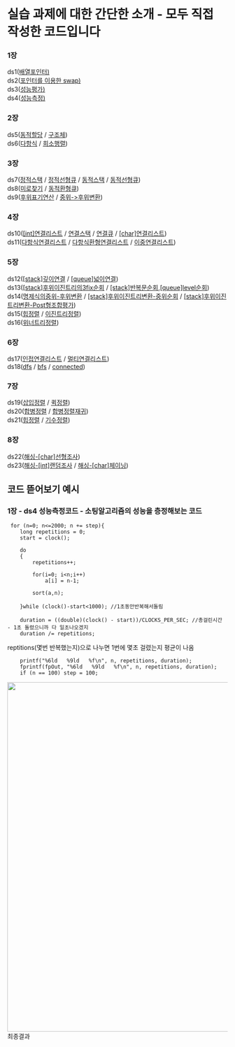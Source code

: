 # 실습 과제에 대한 간단한 소개 - 모두 직접 작성한 코드입니다

### 1장
ds1([배열포인터)](https://github.com/kdh7575070/taeha-kang/blob/main/%EA%B5%90%EA%B3%BC%EB%AA%A9%ED%98%95/1%20%EC%9E%90%EB%A3%8C%EA%B5%AC%EC%A1%B0%20%EC%8B%A4%EC%8A%B5/ds1-hw-1/src/ds1-hw-1.c) \
ds2([포인터를 이용한 swap)](https://github.com/kdh7575070/taeha-kang/blob/main/%EA%B5%90%EA%B3%BC%EB%AA%A9%ED%98%95/1%20%EC%9E%90%EB%A3%8C%EA%B5%AC%EC%A1%B0%20%EC%8B%A4%EC%8A%B5/ds2-hw-1/src/ds2-hw-1.c) \
ds3([성능평가)](https://github.com/kdh7575070/taeha-kang/blob/main/%EA%B5%90%EA%B3%BC%EB%AA%A9%ED%98%95/1%20%EC%9E%90%EB%A3%8C%EA%B5%AC%EC%A1%B0%20%EC%8B%A4%EC%8A%B5/ds3-hw-1/src/ds3-hw-1.c) \
ds4([성능측정)](https://github.com/kdh7575070/taeha-kang/blob/main/%EA%B5%90%EA%B3%BC%EB%AA%A9%ED%98%95/1%20%EC%9E%90%EB%A3%8C%EA%B5%AC%EC%A1%B0%20%EC%8B%A4%EC%8A%B5/ds4-hw-2/src/ds4-hw-2.c)
### 2장
ds5([동적할당](https://github.com/kdh7575070/taeha-kang/blob/main/%EA%B5%90%EA%B3%BC%EB%AA%A9%ED%98%95/1%20%EC%9E%90%EB%A3%8C%EA%B5%AC%EC%A1%B0%20%EC%8B%A4%EC%8A%B5/ds5-hw-1/src/ds5-hw-1.c) / [구조체](https://github.com/kdh7575070/taeha-kang/blob/main/%EA%B5%90%EA%B3%BC%EB%AA%A9%ED%98%95/1%20%EC%9E%90%EB%A3%8C%EA%B5%AC%EC%A1%B0%20%EC%8B%A4%EC%8A%B5/ds5-hw-3/src/ds5-hw-3.c))\
ds6([다항식](https://github.com/kdh7575070/taeha-kang/blob/main/%EA%B5%90%EA%B3%BC%EB%AA%A9%ED%98%95/1%20%EC%9E%90%EB%A3%8C%EA%B5%AC%EC%A1%B0%20%EC%8B%A4%EC%8A%B5/ds6-hw-1/src/ds6-hw-1.c) / [희소행렬](https://github.com/kdh7575070/taeha-kang/blob/main/%EA%B5%90%EA%B3%BC%EB%AA%A9%ED%98%95/1%20%EC%9E%90%EB%A3%8C%EA%B5%AC%EC%A1%B0%20%EC%8B%A4%EC%8A%B5/ds6-hw-2/src/ds2-hw-2.c))
### 3장
ds7([정적스택](https://github.com/kdh7575070/taeha-kang/blob/main/%EA%B5%90%EA%B3%BC%EB%AA%A9%ED%98%95/1%20%EC%9E%90%EB%A3%8C%EA%B5%AC%EC%A1%B0%20%EC%8B%A4%EC%8A%B5/ds7-hw-1/src/ds7-hw-1.c) / [정적선형큐](https://github.com/kdh7575070/taeha-kang/blob/main/%EA%B5%90%EA%B3%BC%EB%AA%A9%ED%98%95/1%20%EC%9E%90%EB%A3%8C%EA%B5%AC%EC%A1%B0%20%EC%8B%A4%EC%8A%B5/ds7-hw-2/src/ds7-hw-2.c) / [동적스택](https://github.com/kdh7575070/taeha-kang/blob/main/%EA%B5%90%EA%B3%BC%EB%AA%A9%ED%98%95/1%20%EC%9E%90%EB%A3%8C%EA%B5%AC%EC%A1%B0%20%EC%8B%A4%EC%8A%B5/ds7-hw-3/src/ds7-hw-3.c) / [동적선형큐](https://github.com/kdh7575070/taeha-kang/blob/main/%EA%B5%90%EA%B3%BC%EB%AA%A9%ED%98%95/1%20%EC%9E%90%EB%A3%8C%EA%B5%AC%EC%A1%B0%20%EC%8B%A4%EC%8A%B5/ds7-hw-4/src/ds7-hw-4.c))\
ds8([미로찾기](https://github.com/kdh7575070/taeha-kang/blob/main/%EA%B5%90%EA%B3%BC%EB%AA%A9%ED%98%95/1%20%EC%9E%90%EB%A3%8C%EA%B5%AC%EC%A1%B0%20%EC%8B%A4%EC%8A%B5/ds8-hw-1/src/ds8-hw-1.c) / [동적환형큐](https://github.com/kdh7575070/taeha-kang/blob/main/%EA%B5%90%EA%B3%BC%EB%AA%A9%ED%98%95/1%20%EC%9E%90%EB%A3%8C%EA%B5%AC%EC%A1%B0%20%EC%8B%A4%EC%8A%B5/ds8-hw-2/src/ds8-hw-2.c)) \
ds9([후위표기연산](https://github.com/kdh7575070/taeha-kang/blob/main/%EA%B5%90%EA%B3%BC%EB%AA%A9%ED%98%95/1%20%EC%9E%90%EB%A3%8C%EA%B5%AC%EC%A1%B0%20%EC%8B%A4%EC%8A%B5/ds9-hw-1/src/ds9-hw-1.c) / [중위->후위변환](https://github.com/kdh7575070/taeha-kang/blob/main/%EA%B5%90%EA%B3%BC%EB%AA%A9%ED%98%95/1%20%EC%9E%90%EB%A3%8C%EA%B5%AC%EC%A1%B0%20%EC%8B%A4%EC%8A%B5/ds9-hw-2/src/ds9-hw-2.c))
### 4장
ds10([[int]연결리스트](https://github.com/kdh7575070/taeha-kang/blob/main/%EA%B5%90%EA%B3%BC%EB%AA%A9%ED%98%95/1%20%EC%9E%90%EB%A3%8C%EA%B5%AC%EC%A1%B0%20%EC%8B%A4%EC%8A%B5/ds10-hw-1/src/ds10-hw-1.c) / [연결스택](https://github.com/kdh7575070/taeha-kang/blob/main/%EA%B5%90%EA%B3%BC%EB%AA%A9%ED%98%95/1%20%EC%9E%90%EB%A3%8C%EA%B5%AC%EC%A1%B0%20%EC%8B%A4%EC%8A%B5/ds9-hw-2/src/ds9-hw-2.c) / [연결큐](https://github.com/kdh7575070/taeha-kang/blob/main/%EA%B5%90%EA%B3%BC%EB%AA%A9%ED%98%95/1%20%EC%9E%90%EB%A3%8C%EA%B5%AC%EC%A1%B0%20%EC%8B%A4%EC%8A%B5/ds9-hw-2/src/ds9-hw-2.c) / [[char]연결리스트](https://github.com/kdh7575070/taeha-kang/blob/main/%EA%B5%90%EA%B3%BC%EB%AA%A9%ED%98%95/1%20%EC%9E%90%EB%A3%8C%EA%B5%AC%EC%A1%B0%20%EC%8B%A4%EC%8A%B5/ds10-hw-2/src/ds10-hw-2.c))\
ds11([다항식연결리스트](https://github.com/kdh7575070/taeha-kang/blob/main/%EA%B5%90%EA%B3%BC%EB%AA%A9%ED%98%95/1%20%EC%9E%90%EB%A3%8C%EA%B5%AC%EC%A1%B0%20%EC%8B%A4%EC%8A%B5/ds11-hw-1/src/ds11-hw-1.c) / [다항식환형연결리스트](https://github.com/kdh7575070/taeha-kang/blob/main/%EA%B5%90%EA%B3%BC%EB%AA%A9%ED%98%95/1%20%EC%9E%90%EB%A3%8C%EA%B5%AC%EC%A1%B0%20%EC%8B%A4%EC%8A%B5/ds11-hw-2/src/ds11-hw-2.c) / [이중연결리스트](https://github.com/kdh7575070/taeha-kang/blob/main/%EA%B5%90%EA%B3%BC%EB%AA%A9%ED%98%95/1%20%EC%9E%90%EB%A3%8C%EA%B5%AC%EC%A1%B0%20%EC%8B%A4%EC%8A%B5/ds11-hw-3/src/ds11-hw-3.c))
### 5장
ds12([[stack]깊이연결](https://github.com/kdh7575070/taeha-kang/blob/main/%EA%B5%90%EA%B3%BC%EB%AA%A9%ED%98%95/1%20%EC%9E%90%EB%A3%8C%EA%B5%AC%EC%A1%B0%20%EC%8B%A4%EC%8A%B5/ds12-hw-1/src/ds12-hw-1.c) / [[queue]넓이연결](https://github.com/kdh7575070/taeha-kang/blob/main/%EA%B5%90%EA%B3%BC%EB%AA%A9%ED%98%95/1%20%EC%9E%90%EB%A3%8C%EA%B5%AC%EC%A1%B0%20%EC%8B%A4%EC%8A%B5/ds12-hw-2/src/ds12-hw-2.c)) \
ds13([[stack]후위이진트리의3fix순회](https://github.com/kdh7575070/taeha-kang/blob/main/%EA%B5%90%EA%B3%BC%EB%AA%A9%ED%98%95/1%20%EC%9E%90%EB%A3%8C%EA%B5%AC%EC%A1%B0%20%EC%8B%A4%EC%8A%B5/ds13-hw-1/src/ds13-hw-1.c) / [[stack]반복문순회](https://github.com/kdh7575070/taeha-kang/blob/main/%EA%B5%90%EA%B3%BC%EB%AA%A9%ED%98%95/1%20%EC%9E%90%EB%A3%8C%EA%B5%AC%EC%A1%B0%20%EC%8B%A4%EC%8A%B5/ds13-hw-2/src/ds13-hw-2.c),[[queue]level순회](https://github.com/kdh7575070/taeha-kang/blob/main/%EA%B5%90%EA%B3%BC%EB%AA%A9%ED%98%95/1%20%EC%9E%90%EB%A3%8C%EA%B5%AC%EC%A1%B0%20%EC%8B%A4%EC%8A%B5/ds13-hw-3/src/ds13-hw-3.c)) \
ds14([명제식의중위-후위변환](https://github.com/kdh7575070/taeha-kang/blob/main/%EA%B5%90%EA%B3%BC%EB%AA%A9%ED%98%95/1%20%EC%9E%90%EB%A3%8C%EA%B5%AC%EC%A1%B0%20%EC%8B%A4%EC%8A%B5/ds14-hw-1/src/ds14-hw-1.c) / [[stack]후위이진트리변환-중위순회](https://github.com/kdh7575070/taeha-kang/blob/main/%EA%B5%90%EA%B3%BC%EB%AA%A9%ED%98%95/1%20%EC%9E%90%EB%A3%8C%EA%B5%AC%EC%A1%B0%20%EC%8B%A4%EC%8A%B5/ds14-hw-2/src/ds14-hw-2.c) / [[stack]후위이진트리변환-Post형조합평가](https://github.com/kdh7575070/taeha-kang/blob/main/%EA%B5%90%EA%B3%BC%EB%AA%A9%ED%98%95/1%20%EC%9E%90%EB%A3%8C%EA%B5%AC%EC%A1%B0%20%EC%8B%A4%EC%8A%B5/ds14-hw-3/src/ds14-hw-3.c)) \
ds15([힙정렬](https://github.com/kdh7575070/taeha-kang/blob/main/%EA%B5%90%EA%B3%BC%EB%AA%A9%ED%98%95/1%20%EC%9E%90%EB%A3%8C%EA%B5%AC%EC%A1%B0%20%EC%8B%A4%EC%8A%B5/ds15-hw-1/src/ds15-hw-1.c) / [이진트리정렬](https://github.com/kdh7575070/taeha-kang/blob/main/%EA%B5%90%EA%B3%BC%EB%AA%A9%ED%98%95/1%20%EC%9E%90%EB%A3%8C%EA%B5%AC%EC%A1%B0%20%EC%8B%A4%EC%8A%B5/ds15-hw-2/src/ds15-hw-2.c))\
ds16([위너트리정렬](https://github.com/kdh7575070/taeha-kang/blob/main/%EA%B5%90%EA%B3%BC%EB%AA%A9%ED%98%95/1%20%EC%9E%90%EB%A3%8C%EA%B5%AC%EC%A1%B0%20%EC%8B%A4%EC%8A%B5/ds16-hw-1/src/ds16-hw-1.c))
### 6장
ds17([인접연결리스트](https://github.com/kdh7575070/taeha-kang/blob/main/%EA%B5%90%EA%B3%BC%EB%AA%A9%ED%98%95/1%20%EC%9E%90%EB%A3%8C%EA%B5%AC%EC%A1%B0%20%EC%8B%A4%EC%8A%B5/ds17-hw-1/src/ds17-hw-1.c) / [멀티연결리스트](https://github.com/kdh7575070/taeha-kang/blob/main/%EA%B5%90%EA%B3%BC%EB%AA%A9%ED%98%95/1%20%EC%9E%90%EB%A3%8C%EA%B5%AC%EC%A1%B0%20%EC%8B%A4%EC%8A%B5/ds17-hw-2/src/ds17-hw-2.c)) \
ds18([dfs](https://github.com/kdh7575070/taeha-kang/blob/main/%EA%B5%90%EA%B3%BC%EB%AA%A9%ED%98%95/1%20%EC%9E%90%EB%A3%8C%EA%B5%AC%EC%A1%B0%20%EC%8B%A4%EC%8A%B5/ds18-hw-1/src/ds18-hw-1.c) / [bfs](https://github.com/kdh7575070/taeha-kang/blob/main/%EA%B5%90%EA%B3%BC%EB%AA%A9%ED%98%95/1%20%EC%9E%90%EB%A3%8C%EA%B5%AC%EC%A1%B0%20%EC%8B%A4%EC%8A%B5/ds18-hw-2/src/ds18-hw-2.c) / [connected](https://github.com/kdh7575070/taeha-kang/blob/main/%EA%B5%90%EA%B3%BC%EB%AA%A9%ED%98%95/1%20%EC%9E%90%EB%A3%8C%EA%B5%AC%EC%A1%B0%20%EC%8B%A4%EC%8A%B5/ds18-hw-3/src/ds18-hw-3.c))
### 7장
ds19([삽입정렬](https://github.com/kdh7575070/taeha-kang/blob/main/%EA%B5%90%EA%B3%BC%EB%AA%A9%ED%98%95/1%20%EC%9E%90%EB%A3%8C%EA%B5%AC%EC%A1%B0%20%EC%8B%A4%EC%8A%B5/ds19-hw-1/src/ds19-hw-1.c) / [퀵정렬](https://github.com/kdh7575070/taeha-kang/blob/main/%EA%B5%90%EA%B3%BC%EB%AA%A9%ED%98%95/1%20%EC%9E%90%EB%A3%8C%EA%B5%AC%EC%A1%B0%20%EC%8B%A4%EC%8A%B5/ds19-hw-2/src/ds19-hw-2.c)) \
ds20([합병정렬](https://github.com/kdh7575070/taeha-kang/blob/main/%EA%B5%90%EA%B3%BC%EB%AA%A9%ED%98%95/1%20%EC%9E%90%EB%A3%8C%EA%B5%AC%EC%A1%B0%20%EC%8B%A4%EC%8A%B5/ds20-hw-1/src/ds20-hw-1.c) / [합병정렬재귀](https://github.com/kdh7575070/taeha-kang/blob/main/%EA%B5%90%EA%B3%BC%EB%AA%A9%ED%98%95/1%20%EC%9E%90%EB%A3%8C%EA%B5%AC%EC%A1%B0%20%EC%8B%A4%EC%8A%B5/ds20-hw-2/src/ds20-hw-2.c)) \
ds21([힙정렬](https://github.com/kdh7575070/taeha-kang/blob/main/%EA%B5%90%EA%B3%BC%EB%AA%A9%ED%98%95/1%20%EC%9E%90%EB%A3%8C%EA%B5%AC%EC%A1%B0%20%EC%8B%A4%EC%8A%B5/ds-21-hw-1/src/ds-21-hw-1.c) / [기수정렬](https://github.com/kdh7575070/taeha-kang/blob/main/%EA%B5%90%EA%B3%BC%EB%AA%A9%ED%98%95/1%20%EC%9E%90%EB%A3%8C%EA%B5%AC%EC%A1%B0%20%EC%8B%A4%EC%8A%B5/ds-21-hw-2/src/ds-21-hw-2.c))
### 8장
ds22([해싱-[char]선형조사](https://github.com/kdh7575070/taeha-kang/blob/main/%EA%B5%90%EA%B3%BC%EB%AA%A9%ED%98%95/1%20%EC%9E%90%EB%A3%8C%EA%B5%AC%EC%A1%B0%20%EC%8B%A4%EC%8A%B5/ds-22-hw-1/src/ds-22-hw-1.c))\
ds23([해싱-[int]랜덤조사](https://github.com/kdh7575070/taeha-kang/blob/main/%EA%B5%90%EA%B3%BC%EB%AA%A9%ED%98%95/1%20%EC%9E%90%EB%A3%8C%EA%B5%AC%EC%A1%B0%20%EC%8B%A4%EC%8A%B5/ds-23-hw-1/src/ds-23-hw-1.c) / [해싱-[char]체이닝](https://github.com/kdh7575070/taeha-kang/blob/main/%EA%B5%90%EA%B3%BC%EB%AA%A9%ED%98%95/1%20%EC%9E%90%EB%A3%8C%EA%B5%AC%EC%A1%B0%20%EC%8B%A4%EC%8A%B5/ds-23-hw-2/src/ds-23-hw-2.c))

## 코드 뜯어보기 예시
### 1장 - ds4 성능측정코드 - 소팅알고리즘의 성능을 층정해보는 코드

     for (n=0; n<=2000; n += step){
		long repetitions = 0;
		start = clock();

		do
		{
			repetitions++;

			for(i=0; i<n;i++)
				a[i] = n-1;

			sort(a,n);

		}while (clock()-start<1000); //1초동안반복해서돌림
		
		duration = ((double)(clock() - start))/CLOCKS_PER_SEC; //총걸린시간 - 1초 돌렸으니까 다 일초나오겠지
		duration /= repetitions; 
reptitions(몇번 반복했는지)으로 나누면 1번에 몇초 걸렸는지 평균이 나옴

		printf("%6ld   %9ld   %f\n", n, repetitions, duration);
		fprintf(fpOut, "%6ld   %9ld   %f\n", n, repetitions, duration);
		if (n == 100) step = 100;
<img src="https://user-images.githubusercontent.com/67677983/99942315-d374ae00-2db2-11eb-972c-19377ad6ea32.PNG" width="800">
최종결과
